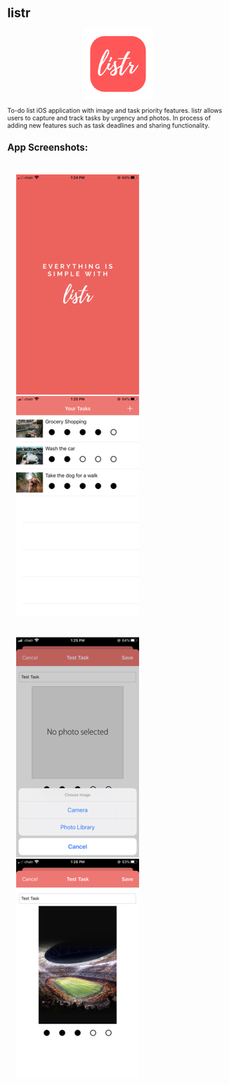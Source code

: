 # listr

<p align="center">
<img src="screenshots/logo.png" width="160" height="160">
</p>

To-do list iOS application with image and task priority features. listr allows users to capture and track tasks by urgency and photos. In process of adding new features such as task deadlines and sharing functionality.

## App Screenshots:

<br>
<p float="left">
<img src="screenshots/launch.PNG" title="App Launch" hspace="20" width="280" height="500">
<img src="screenshots/home.PNG" title="App Launch" hspace="20" width="280" height="500">
</p>

<br>
<p float="left">
<img src="screenshots/new.PNG" title="App Launch" hspace="20" width="280" height="500">
<img src="screenshots/testtask.PNG" title="App Launch" hspace="20" width="280" height="500">
</p>


